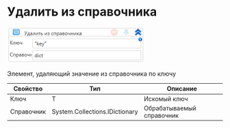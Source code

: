 # Удалить из справочника

![](<../../../../.gitbook/assets/image (463).png>)

Элемент, удаляющий значение из справочника по ключу

| Свойство   | Тип                            | Описание                  |
| ---------- | ------------------------------ | ------------------------- |
| Ключ       | T                              | Искомый ключ              |
| Справочник | System.Collections.IDictionary | Обрабатываемый справочник |

